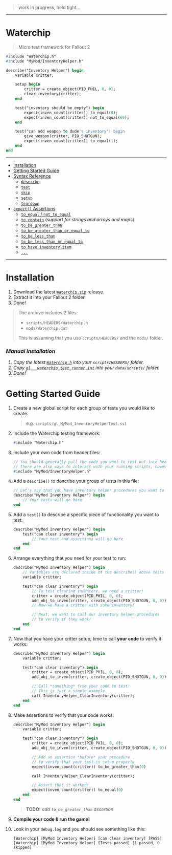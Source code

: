 > work in progress, hold tight...

---

# Waterchip 

> Micro test framework for Fallout 2

```pas
#include "Waterchip.h"
#include "MyMod/InventoryHelper.h"

describe("Inventory Helper") begin
    variable critter;

    setup begin
        critter = create_object(PID_PHIL, 0, 0);
        clear_inventory(critter);
    end

    test("inventory should be empty") begin
        expect(inven_count(critter)) to_equal(0);
        expect(inven_count(critter)) not_to_equal(69);
    end

    test("can add weapon to dude's inventory") begin
        give_weapon(critter, PID_SHOTGUN);
        expect(inven_count(critter)) to_equal(1);
    end
end
```

---

- [Installation](#installation)
- [Getting Started Guide](#getting-started-guide)
- [Syntax Reference](#)
  - [`describe`](#)
  - [`test`](#)
  - [`skip`](#)
  - [`setup`](#)
  - [`teardown`](#)
- [`expect()` Assertions](#)
  - [`to_equal` / `not_to_equal`]()
  - [`to_contain`]() (_support for strings and arrays and maps_)
  - [`to_be_greater_than`]()
  - [`to_be_greater_than_or_equal_to`]()
  - [`to_be_less_than`]()
  - [`to_be_less_than_or_equal_to`]()
  - [`to_have_inventory_item`]()
  - [`...`]()

---

# Installation

1. Download the latest [`Waterchip.zip`](https://github.com/mrowrpurr/Waterchip/releases/latest/download/Waterchip.zip) release.
2. Extract it into your Fallout 2 folder.
3. Done!

> The archive includes 2 files:
> 
> - `scripts/HEADERS/Waterchip.h`
> - `mods/Waterchip.dat`
>
> This is assuming that you use `scripts/HEADERS/` and the `mods/` folder.

### _Manual Installation_

1. _Copy the latest [`Waterchip.h`](https://raw.githubusercontent.com/mrowrpurr/Waterchip/main/scripts/headers/Waterchip.h) into your `scripts/HEADERS/` folder._
2. _Copy [`gl___waterchip_test_runner.int`](https://github.com/mrowrpurr/Waterchip/raw/main/data/scripts/gl___waterchip_test_runner.int) into your `data/scripts/` folder._
3. _Done!_

# Getting Started Guide

1. Create a new global script for each group of tests you would like to create.
   > e.g. `scripts/gl_MyMod_InventoryHelperTest.ssl`

2. Include the Waterchip testing framework:
    ```pas
    #include "Waterchip.h"
    ```

3. Include your own code from header files:
    ```pas
    // You should generally pull the code you want to test out into headers.
    // There are also ways to interact with your running scripts, however.
    #include "MyMod/InventoryHelper.h"
    ```

4. Add a `describe()` to describe your group of tests in this file:
    ```pas
    // Let's say that you have inventory helper procedures you want to test
    describe("MyMod Inventory Helper") begin
        // Your tests will go here
    end
    ```

5. Add a `test()` to describe a specific piece of functionality you want to test:
    ```pas
    describe("MyMod Inventory Helper") begin
        test("can clear inventory") begin
            // Your test and assertions will go here
        end
    end
    ```

6. Arrange everything that you need for your test to run:
    ```pas
    describe("MyMod Inventory Helper") begin
        // Variables are declared inside of the describe() above tests
        variable critter;

        test("can clear inventory") begin
            // To test clearing inventory, we need a critter!
            critter = create_object(PID_PHIL, 0, 0);
            add_obj_to_inven(critter, create_object(PID_SHOTGUN, 0, 0));
            // Now we have a critter with some inventory!

            // Next, we want to call our inventory helper procedures
            // to verify if they work! 
        end
    end
    ```

7. Now that you have your critter setup, time to call **your code** to verify it works:
    ```pas
    describe("MyMod Inventory Helper") begin
        variable critter;

        test("can clear inventory") begin
            critter = create_object(PID_PHIL, 0, 0);
            add_obj_to_inven(critter, create_object(PID_SHOTGUN, 0, 0));

            // Call *something* from your code to test!
            // This is just a simple example.
            call InventoryHelper_ClearInventory(critter);
        end
    end
    ```

8. Make assertions to verify that your code works:
    ```pas
    describe("MyMod Inventory Helper") begin
        variable critter;

        test("can clear inventory") begin
            critter = create_object(PID_PHIL, 0, 0);
            add_obj_to_inven(critter, create_object(PID_SHOTGUN, 0, 0));

            // Add an assertion *before* your procedure
            // to verify that your test is setup properly
            expect(inven_count(critter)) to_be_greater_than(0)

            call InventoryHelper_ClearInventory(critter);

            // Assert that it worked!
            expect(inven_count(critter)) to_equal(0)
        end
    end
    ```
    > **TODO:** _add `to_be_greater_than` assertion_

9. **Compile your code & run the game!**

10. Look in your `debug.log` and you should see something like this:
    ```
    [Waterchip] [MyMod Inventory Helper] [can clear inventory] [PASS]
    [Waterchip] [MyMod Inventory Helper] [Tests passed] [1 passed, 0 skipped]
    ```